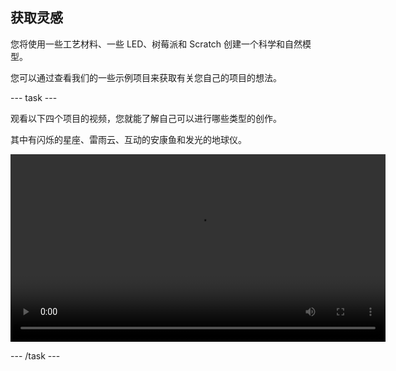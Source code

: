 ## 获取灵感

您将使用一些工艺材料、一些 LED、树莓派和 Scratch 创建一个科学和自然模型。

您可以通过查看我们的一些示例项目来获取有关您自己的项目的想法。

--- task ---

观看以下四个项目的视频，您就能了解自己可以进行哪些类型的创作。

其中有闪烁的星座、雷雨云、互动的安康鱼和发光的地球仪。

<video width="600" controls>
<source src="images/pc_showcase.mp4" type="video/mp4">
您的浏览器不支持MP4的视频
</video> 

--- /task ---
